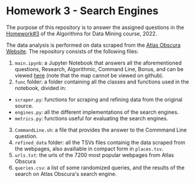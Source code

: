 # Homework 3 - Search Engines

The purpose of this repository is to answer the assigned questions in the [Homework#3](https://github.com/lucamaiano/ADM/tree/master/2022/Homework_3) of the Algorithms for Data Mining course, 2022.

The data analysis is performed on data scraped from the [Atlas Obscura Website](atlasobscura.com/). The repository consists of the following files:

1. `main.ipynb`: a Jupyter Notebook that answers all the aforementioned questions, Research, Algorithmic, Command Line, Bonus, and can be viewed [here](https://nbviewer.org/github/Mamiglia/ADM_HW_3/blob/main/main.ipynb) (note that the map cannot be viewed on github).
2. `func` folder: a folder containing all the classes and functions used in the notebook, divided in:
  - `scraper.py`: functions for scraping and refining data from the original source.
  - `engines.py`: all the different implementations of the search engines.
  - `metrics.py`: functions useful for evaluating the search engines.
3. `CommandLine.sh`: a file that provides the answer to the Commmand Line question.
4. `refined_data` folder: all the TSVs files containig the data scraped from the webpages, also availiable in compact form in `places.tsv`.
5. `urls.txt`: the urls of the 7200 most popular webpages from Atlas Obscura
6. `queries.csv`: a list of some randomized queries, and the results of the search on Atlas Obscura's search engine.
